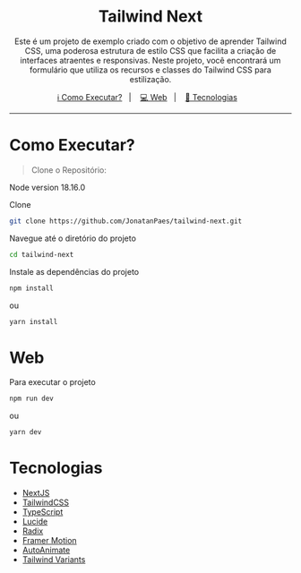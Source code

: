 <h1 align="center">
  Tailwind Next
</h1>

<p align="center">
 Este é um projeto de exemplo criado com o objetivo de aprender Tailwind CSS, uma poderosa estrutura de estilo CSS que facilita a criação de interfaces atraentes e responsivas. Neste projeto, você encontrará um formulário que utiliza os recursos e classes do Tailwind CSS para estilização.
</p>

<p align="center">
  <a href="#como-executar">ℹ️ Como Executar?</a>&nbsp;&nbsp;&nbsp;|&nbsp;&nbsp;&nbsp;
  <a href="#web">💻 Web</a>&nbsp;&nbsp;&nbsp;|&nbsp;&nbsp;&nbsp;
  <a href="#tecnologias">🚀 Tecnologias</a>&nbsp;&nbsp;&nbsp;
</p>


---

# Como Executar?

> Clone o Repositório:

Node version 18.16.0

Clone
```bash
git clone https://github.com/JonatanPaes/tailwind-next.git
```
Navegue até o diretório do projeto
```bash
cd tailwind-next
```
Instale as dependências do projeto
```bash
npm install
```
ou
```bash
yarn install
```

# Web
Para executar o projeto

```sh
npm run dev
```
ou
```sh
yarn dev
```

# Tecnologias
- [NextJS](https://nextjs.org/)
- [TailwindCSS](https://tailwindcss.com/)
- [TypeScript](https://github.com/microsoft/TypeScript)
- [Lucide](https://lucide.dev/)
- [Radix](https://www.radix-ui.com/)
- [Framer Motion](https://www.framer.com/motion/)
- [AutoAnimate](https://auto-animate.formkit.com/)
- [Tailwind Variants](https://www.tailwind-variants.org/)